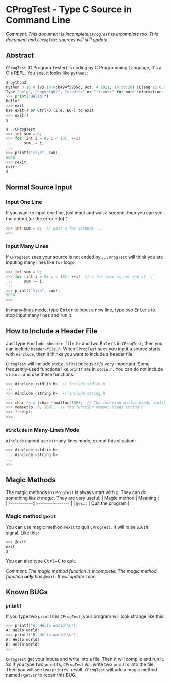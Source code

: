 # CProgTest - Type C Source in Command Line
*Comment: This document is incomplete,`CProgTest` is incomplete too. This document and `CProgTest` sources will still update.*
## Abstract
`CProgTest` (C Program Tester) is coding by C Programming Language, it's a C's REPL. You see, it looks like `python3`:
```python
$ python3
Python 3.10.0 (v3.10.0:b494f5935c, Oct  4 2021, 14:59:20) [Clang 12.0.5 (clang-1205.0.22.11)] on darwin
Type "help", "copyright", "credits" or "license" for more information.
>>> print("Hello!")
Hello!
>>> exit
Use exit() or Ctrl-D (i.e. EOF) to exit
>>> exit()
$
```
```C
$ ./CProgTest
>>> int sum = 0;
>>> for (int i = 0; i < 101; ++i)
...     sum += i;
...
>>> printf("%i\n", sum);
5050
>>> @exit
exit
$
```
## Normal Source Input
### Input One Line
If you want to input one line, just input and wait a second, then you can see the output (or the error info)：
```C
>>> int sum = 0;  // wait a few seconds ...
>>>
```
### Input Many Lines
If `CProgTest` sees your source is not ended by `;`, `CProgTest` will think you are inputing many lines like `for` loop:
```C
>>> int sum = 0;
>>> for (int i = 0; i < 101; ++i)  // a for loop is not end of `;`
...     sum += i;
...
>>> printf("%i\n", sum);
5050
>>>
```
In many-lines mode, type <kbd>Enter</kbd> to input a new line, type two <kbd>Enter</kbd>s to stop input many lines and run it.
## How to Include a Header File
Just type `#include <header-file.h>` and two <kbd>Enter</kbd>s in `CProgTest`, then you can include `header-file.h`. When `CProgTest` sees you input a source starts with `#include`, then it thinks you want to include a header file.

`CProgTest` will include `stdio.h` first because it's very important. Some frequently-used functions like `printf` are in `stdio.h`. You can do not include `stdio.h` and use these functions.
```C
>>> #include <stdlib.h>  // Include stdlib.h
...
>>> #include <string.h>  // Include string.h
...
>>> char *p = (char *)malloc(100);  // The function malloc needs stdlib.h
>>> memset(p, 0, 100);  // The function memset needs string.h
>>> free(p);
>>>
```
### `#include` in Many-Lines Mode
`#include` cannot use in many-lines mode, except this situation:
```C
>>> #include <stdlib.h>
... #include <string.h>
...
>>>
```
## Magic Methods
The magic methods in `CProgTest` is always start with `@`. They can do something *like a magic*. They are very useful:
| Magic method | Meaning          |
|:------------:|:---------------- |
| `@exit`      | Quit the program |
### Magic method `@exit`
You can use magic method `@exit` to quit `CProgTest`. It will raise `SIGINT` signal. Like this:
```C
>>> @exit
exit
$
```
You can also type <kbd>Ctrl</kbd>+<kbd>C</kbd> to quit.

*Comment: The magic method function is incomplete. The magic method function **only** has `@exit`. It will update soon.*
## Known BUGs
### `printf`
If you type two `printf`s in `CProgTest`, your program will look strange like this:
```C
>>> printf("A: Hello world!\n");
A: Hello world!
>>> printf("B: Hello world!\n");
A: Hello world!
B: Hello world!
>>>
```
`CProgTest` get your inputs and write into a file. Then it will compile and run it. So if you type two `printf`s, `CProgTest` will write two `printf`s into the file. Then you will see two `printf`s' result. `CProgTest` will add a magic method named `@getvar` to repair this BUG.
